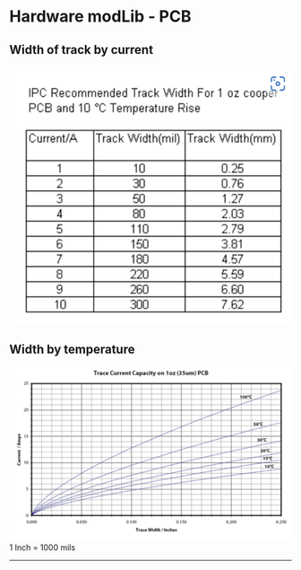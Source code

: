 # Hardware modLib - PCB


## Width of track by current
<img src="https://github.com/ricehung29/hardware_modLib/blob/main/PCB/temp.png?raw=true" >

## Width by temperature
<img src="https://github.com/ricehung29/hardware_modLib/blob/main/PCB/width.png?raw=true" >
1 Inch = 1000 mils

---

